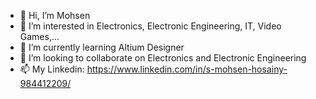 - 👋 Hi, I’m Mohsen
- 👀 I’m interested in Electronics, Electronic Engineering, IT, Video Games,...
- 🌱 I’m currently learning Altium Designer
- 💞️ I’m looking to collaborate on Electronics and Electronic Engineering
- 📫 My Linkedin: https://www.linkedin.com/in/s-mohsen-hosainy-984412209/

<!---
S-Mohsen-H/S-Mohsen-H is a ✨ special ✨ repository because its `README.md` (this file) appears on your GitHub profile.
You can click the Preview link to take a look at your changes.
--->
